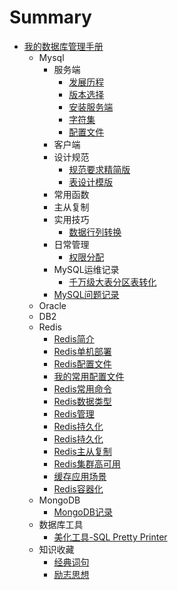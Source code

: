 # Summary

* [我的数据库管理手册](README.md)
    * Mysql
        * 服务端
            * [发展历程](mysql/服务端/发展历程.md)
            * [版本选择](mysql/服务端/版本选择.md)
            * [安装服务端](mysql/服务端/安装服务端.md)
            * [字符集](mysql/服务端/字符集.md)
            * [配置文件](mysql/服务端/配置文件.md)
        * 客户端
        * 设计规范
            * [规范要求精简版](mysql/设计规范/130_规范要求精简版.md)
            * [表设计模版](mysql/设计规范/150_表设计模版.md)
        * 常用函数
        * 主从复制
        * 实用技巧
            * [数据行列转换](mysql/实用技巧/710_数据行列转换.md)
        * 日常管理
            * [权限分配](mysql/MySQL日常管理/810_权限分配.md)
        * MySQL运维记录
            * [千万级大表分区表转化](mysql/MySQL运维记录/850_千万级大表转化为按月分区表.md)
        * [MySQL问题记录](mysql/980_MySQL问题记录.md)
    * Oracle
    * DB2
    * Redis
        * [Redis简介](redis/110_Redis简介.md)
        * [Redis单机部署](redis/120_Redis单机部署.md)
        * [Redis配置文件](redis/130_Redis配置文件.md)
        * [我的常用配置文件](redis/131_我的常用配置文件.md)
        * [Redis常用命令](redis/140_Redis常用命令.md)
        * [Redis数据类型](redis/150_Redis数据类型.md)
        * [Redis管理](redis/160_Redis管理.md)
        * [Redis持久化](redis/170_Redis持久化.md)
        * [Redis持久化](redis/175_Redis备份与恢复.md)
        * [Redis主从复制](redis/180_Redis主从复制.md)
        * [Redis集群高可用](redis/190_Redis集群高可用.md)
        * [缓存应用场景](redis/200_缓存应用场景.md)
        * [Redis容器化](redis/210_Redis容器化.md)
    * MongoDB
        * [MongoDB记录](mongodb/MongoDB记录.md)
    * 数据库工具
        * [美化工具-SQL Pretty Printer](tools/SQL_Pretty_Printer.md)
    * 知识收藏
        * [经典词句](knowledge/110_经典词句.md)
        * [励志思想](knowledge/120_励志思想.md)

